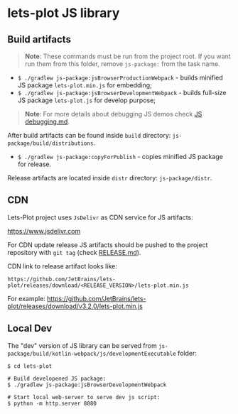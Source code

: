 # lets-plot JS library
                    
## Build artifacts

> **Note**: These commands must be run from the project root.
> If you want run them from this folder, remove `js-package:` from the task name.


 - `$ ./gradlew js-package:jsBrowserProductionWebpack` - builds minified JS package `lets-plot.min.js` for embedding;
 - `$ ./gradlew js-package:jsBrowserDevelopmentWebpack` - builds full-size JS package `lets-plot.js` for develop purpose;

> **Note**: For more details about debugging JS demos check [JS debugging.md](../devdocs/misc/JS_debugging.md).

After build artifacts can be found inside `build` directory: `js-package/build/distributions`.

- `$ ./gradlew js-package:copyForPublish` - copies minified JS package for release.
                                   
Release artifacts are located inside `distr` directory: `js-package/distr`.


## CDN

Lets-Plot project uses `JsDelivr` as CDN service for JS artifacts:

https://www.jsdelivr.com

For CDN update release JS artifacts should be pushed to the project repository with `git tag` (check [RELEASE.md](https://github.com/JetBrains/lets-plot/blob/master/RELEASE.md#3-build-and-copy-javascript-artifacts-to-the-publish-directory)).

CDN link to release artifact looks like:

`https://github.com/JetBrains/lets-plot/releases/download/<RELEASE_VERSION>/lets-plot.min.js`

For example: https://github.com/JetBrains/lets-plot/releases/download/v3.2.0/lets-plot.min.js
                                                                                                       
## Local Dev

The "dev" version of JS library can be served from `js-package/build/kotlin-webpack/js/developmentExecutable` folder:

```
$ cd lets-plot

# Build developened JS package:
$ ./gradlew js-package:jsBrowserDevelopmentWebpack
  
# Start local web-server to serve dev js script:
$ python -m http.server 8080
```

